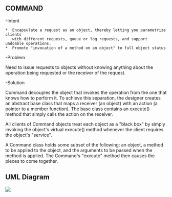COMMAND
-------
    
-Intent

    *  Encapsulate a request as an object, thereby letting you parametrize clients 
       with different requests, queue or log requests, and support undoable operations.
    *  Promote "invocation of a method on an object" to full object status
    
-Problem

   Need to issue requests to objects without knowing anything about the operation
   being requested or the receiver of the request. 
     
-Solution

   Command decouples the object that invokes the operation from the one that knows
   how to perform it. To achieve this separation, the designer creates an abstract
   base class that maps a receiver (an object) with an action (a pointer to a member
   function). The base class contains an execute() method that simply calls 
   the action on the receiver.
     
   All clients of Command objects treat each object as a "black box" by simply 
   invoking the object's virtual execute() method whenever the client requires 
   the object's "service".
     
   A Command class holds some subset of the following: an object, a method to be 
   applied to the object, and the arguments to be passed when the method is applied.
   The Command's "execute" method then causes the pieces to come together.   
   
   
UML Diagram
-----------
![](../screenshots/command)       